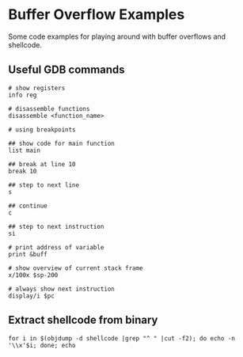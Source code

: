 # Buffer Overflow Examples

Some code examples for playing around with buffer overflows and shellcode.

## Useful GDB commands

```
# show registers
info reg 

# disassemble functions
disassemble <function_name>

# using breakpoints

## show code for main function
list main

## break at line 10
break 10

## step to next line
s

## continue
c

## step to next instruction
si

# print address of variable
print &buff

# show overview of current stack frame
x/100x $sp-200

# always show next instruction
display/i $pc
```

## Extract shellcode from binary

```
for i in $(objdump -d shellcode |grep "^ " |cut -f2); do echo -n '\\x'$i; done; echo
```
